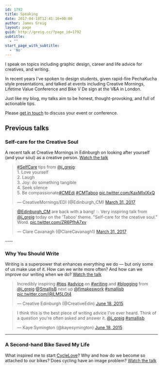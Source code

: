 ```yaml
---
id: 1792
title: Speaking
date: 2017-04-18T12:41:16+00:00
author: James Greig
layout: page
guid: http://greig.cc/?page_id=1792
subtitle:
  - ""
start_page_with_subtitle:
  - 'No'
---
```

I speak on topics including graphic design, career and life advice for creatives, and writing.

In recent years I've spoken to design students, given rapid-fire PechaKucha style presentations, and talked at events including Creative Mornings, Lifetime Value Conference and Bike V De  sign at the V&A in London.

Just like my blog, my talks aim to be honest, thought-provoking, and full of actionable tips.

Please [get in touch](/contact) to discuss your event or conference.

## Previous talks

### Self-care for the Creative Soul
A recent talk at Creative Mornings in Edinburgh on looking after yourself (and your soul) as a creative person. [Watch the talk](http://greig.cc/selfcare-creative-soul/)

<blockquote class="twitter-tweet" data-lang="en"><p lang="en" dir="ltr"><a href="https://twitter.com/hashtag/SelfCare?src=hash">#SelfCare</a> tips from <a href="https://twitter.com/j_greig">@j_greig</a>: <br>1. Love yourself <br>2. Laugh<br>3. Joy: do something tangible<br>4. Seek silence<br>5. Be compassionate<a href="https://twitter.com/hashtag/CMEdi?src=hash">#CMEdi</a> <a href="https://twitter.com/hashtag/CMTaboo?src=hash">#CMTaboo</a> <a href="https://t.co/KaxMIxlXxQ">pic.twitter.com/KaxMIxlXxQ</a></p>&mdash; CreativeMornings/EDI (@Edinburgh_CM) <a href="https://twitter.com/Edinburgh_CM/status/847728964504141826">March 31, 2017</a></blockquote>
<script async src="//platform.twitter.com/widgets.js" charset="utf-8"></script>

<blockquote class="twitter-tweet" data-lang="en"><p lang="en" dir="ltr"><a href="https://twitter.com/Edinburgh_CM">@Edinburgh_CM</a> are back with a bang! 💥 Very inspiring talk from <a href="https://twitter.com/j_greig">@j_greig</a> today on the &#39;Taboo&#39; theme. &quot;Self-care for the creative soul.&quot; Word. <a href="https://t.co/ZR6PfhA7xv">pic.twitter.com/ZR6PfhA7xv</a></p>&mdash; Clare Cavanagh (@ClareCavanagh1) <a href="https://twitter.com/ClareCavanagh1/status/847790893155397632">March 31, 2017</a></blockquote>
<script async src="//platform.twitter.com/widgets.js" charset="utf-8"></script>
----

### Why You Should Write
Writing is a superpower that enhances everything we do — but only some of us make use of it. How can we write more often? And how can we improve our writing when we do? [Watch the talk](http://greig.cc/why-you-should-write/)

<blockquote class="twitter-tweet" data-lang="en"><p lang="en" dir="ltr">Incredibly inspiring <a href="https://twitter.com/hashtag/tips?src=hash">#tips</a> <a href="https://twitter.com/hashtag/advice?src=hash">#advice</a> on <a href="https://twitter.com/hashtag/writing?src=hash">#writing</a> and <a href="https://twitter.com/hashtag/blogging?src=hash">#blogging</a> from <a href="https://twitter.com/j_greig">@j_greig</a> <a href="https://twitter.com/SmallisB">@SmallisB</a> next up <a href="https://twitter.com/fimakeswork">@fimakeswork</a> <a href="https://twitter.com/hashtag/smallisb?src=hash">#smallisb</a> <a href="http://t.co/jRjLM5LGt4">pic.twitter.com/jRjLM5LGt4</a></p>&mdash; Creative Edinburgh (@CreativeEdin) <a href="https://twitter.com/CreativeEdin/status/611496036213858304">June 18, 2015</a></blockquote>
<script async src="//platform.twitter.com/widgets.js" charset="utf-8"></script>

<blockquote class="twitter-tweet" data-lang="en"><p lang="en" dir="ltr">I think this is the best piece of writing advice I&#39;ve ever heard. Think of a question you&#39;re often asked and answer it. <a href="https://twitter.com/j_greig">@j_greig</a> <a href="https://twitter.com/hashtag/smallisb?src=hash">#smallisb</a></p>&mdash; Kaye Symington (@kayesymington) <a href="https://twitter.com/kayesymington/status/611495556158861312">June 18, 2015</a></blockquote>
<script async src="//platform.twitter.com/widgets.js" charset="utf-8"></script>

----

### A Second-hand Bike Saved My Life
What inspired me to start <a href="http://cyclelove.net/">CycleLove</a>? Why and how do we become so attached to our bikes? Does cycling have an image problem? [Watch the talk](http://greig.cc/a-second-hand-bicycle-saved-my-life/)
